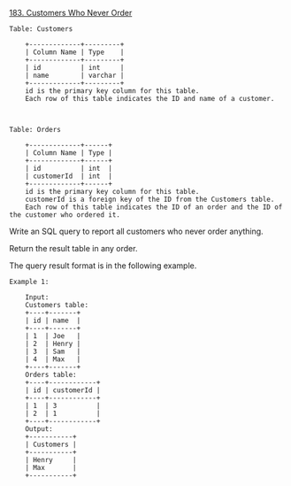 <a href='https://leetcode.com/problems/customers-who-never-order'>183. Customers Who Never Order </a>                


	Table: Customers

		+-------------+---------+
		| Column Name | Type    |
		+-------------+---------+
		| id          | int     |
		| name        | varchar |
		+-------------+---------+
		id is the primary key column for this table.
		Each row of this table indicates the ID and name of a customer.

 

	Table: Orders

		+-------------+------+
		| Column Name | Type |
		+-------------+------+
		| id          | int  |
		| customerId  | int  |
		+-------------+------+
		id is the primary key column for this table.
		customerId is a foreign key of the ID from the Customers table.
		Each row of this table indicates the ID of an order and the ID of the customer who ordered it.

 

Write an SQL query to report all customers who never order anything.

Return the result table in any order.

The query result format is in the following example.

 

	Example 1:

		Input: 
		Customers table:
		+----+-------+
		| id | name  |
		+----+-------+
		| 1  | Joe   |
		| 2  | Henry |
		| 3  | Sam   |
		| 4  | Max   |
		+----+-------+
		Orders table:
		+----+------------+
		| id | customerId |
		+----+------------+
		| 1  | 3          |
		| 2  | 1          |
		+----+------------+
		Output: 
		+-----------+
		| Customers |
		+-----------+
		| Henry     |
		| Max       |
		+-----------+

